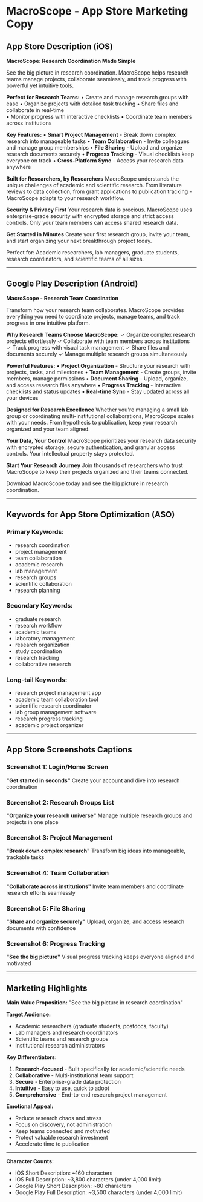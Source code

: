 # MacroScope - App Store Marketing Copy

## App Store Description (iOS)

**MacroScope: Research Coordination Made Simple**

See the big picture in research coordination. MacroScope helps research teams manage projects, collaborate seamlessly, and track progress with powerful yet intuitive tools.

**Perfect for Research Teams:**
• Create and manage research groups with ease
• Organize projects with detailed task tracking
• Share files and collaborate in real-time  
• Monitor progress with interactive checklists
• Coordinate team members across institutions

**Key Features:**
• **Smart Project Management** - Break down complex research into manageable tasks
• **Team Collaboration** - Invite colleagues and manage group memberships
• **File Sharing** - Upload and organize research documents securely
• **Progress Tracking** - Visual checklists keep everyone on track
• **Cross-Platform Sync** - Access your research data anywhere

**Built for Researchers, by Researchers**
MacroScope understands the unique challenges of academic and scientific research. From literature reviews to data collection, from grant applications to publication tracking - MacroScope adapts to your research workflow.

**Security & Privacy First**
Your research data is precious. MacroScope uses enterprise-grade security with encrypted storage and strict access controls. Only your team members can access shared research data.

**Get Started in Minutes**
Create your first research group, invite your team, and start organizing your next breakthrough project today.

Perfect for: Academic researchers, lab managers, graduate students, research coordinators, and scientific teams of all sizes.

---

## Google Play Description (Android)

**MacroScope - Research Team Coordination**

Transform how your research team collaborates. MacroScope provides everything you need to coordinate projects, manage teams, and track progress in one intuitive platform.

**Why Research Teams Choose MacroScope:**
✓ Organize complex research projects effortlessly
✓ Collaborate with team members across institutions  
✓ Track progress with visual task management
✓ Share files and documents securely
✓ Manage multiple research groups simultaneously

**Powerful Features:**
• **Project Organization** - Structure your research with projects, tasks, and milestones
• **Team Management** - Create groups, invite members, manage permissions
• **Document Sharing** - Upload, organize, and access research files anywhere
• **Progress Tracking** - Interactive checklists and status updates
• **Real-time Sync** - Stay updated across all your devices

**Designed for Research Excellence**
Whether you're managing a small lab group or coordinating multi-institutional collaborations, MacroScope scales with your needs. From hypothesis to publication, keep your research organized and your team aligned.

**Your Data, Your Control**
MacroScope prioritizes your research data security with encrypted storage, secure authentication, and granular access controls. Your intellectual property stays protected.

**Start Your Research Journey**
Join thousands of researchers who trust MacroScope to keep their projects organized and their teams connected.

Download MacroScope today and see the big picture in research coordination.

---

## Keywords for App Store Optimization (ASO)

### Primary Keywords:
- research coordination
- project management
- team collaboration
- academic research
- lab management
- research groups
- scientific collaboration
- research planning

### Secondary Keywords:
- graduate research
- research workflow
- academic teams
- laboratory management
- research organization
- study coordination
- research tracking
- collaborative research

### Long-tail Keywords:
- research project management app
- academic team collaboration tool
- scientific research coordinator
- lab group management software
- research progress tracking
- academic project organizer

---

## App Store Screenshots Captions

### Screenshot 1: Login/Home Screen
**"Get started in seconds"**
Create your account and dive into research coordination

### Screenshot 2: Research Groups List
**"Organize your research universe"**
Manage multiple research groups and projects in one place

### Screenshot 3: Project Management
**"Break down complex research"**
Transform big ideas into manageable, trackable tasks

### Screenshot 4: Team Collaboration
**"Collaborate across institutions"**
Invite team members and coordinate research efforts seamlessly

### Screenshot 5: File Sharing
**"Share and organize securely"**
Upload, organize, and access research documents with confidence

### Screenshot 6: Progress Tracking
**"See the big picture"**
Visual progress tracking keeps everyone aligned and motivated

---

## Marketing Highlights

**Main Value Proposition:**
"See the big picture in research coordination"

**Target Audience:**
- Academic researchers (graduate students, postdocs, faculty)
- Lab managers and research coordinators  
- Scientific teams and research groups
- Institutional research administrators

**Key Differentiators:**
1. **Research-focused** - Built specifically for academic/scientific needs
2. **Collaborative** - Multi-institutional team support
3. **Secure** - Enterprise-grade data protection
4. **Intuitive** - Easy to use, quick to adopt
5. **Comprehensive** - End-to-end research project management

**Emotional Appeal:**
- Reduce research chaos and stress
- Focus on discovery, not administration
- Keep teams connected and motivated
- Protect valuable research investment
- Accelerate time to publication

---

**Character Counts:**
- iOS Short Description: ~160 characters
- iOS Full Description: ~3,800 characters (under 4,000 limit)
- Google Play Short Description: ~80 characters  
- Google Play Full Description: ~3,500 characters (under 4,000 limit)